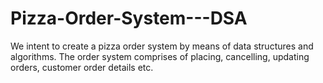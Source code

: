 # Pizza-Order-System---DSA
We intent to create a pizza order system by means of data structures and algorithms. The order system comprises of placing, cancelling, updating orders, customer order details etc.
